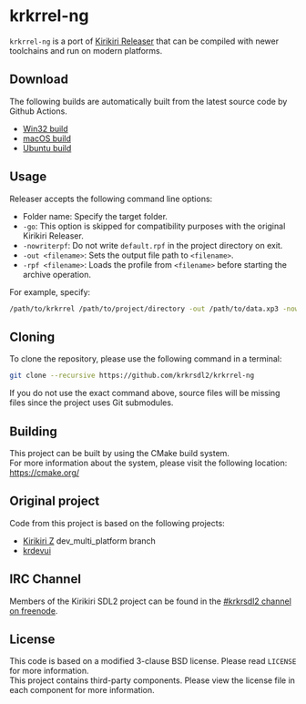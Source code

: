 # krkrrel-ng

`krkrrel-ng` is a port of [Kirikiri Releaser](https://krkrz.github.io/krkr2doc/kr2doc/contents/Releaser.html) that can be compiled with newer toolchains and run on modern platforms.  

## Download

The following builds are automatically built from the latest source code by Github Actions.  

* [Win32 build](https://github.com/krkrsdl2/krkrrel-ng/releases/download/latest/krkrrel-win32.zip)
* [macOS build](https://github.com/krkrsdl2/krkrrel-ng/releases/download/latest/krkrrel-macos.zip)
* [Ubuntu build](https://github.com/krkrsdl2/krkrrel-ng/releases/download/latest/krkrrel-ubuntu.zip)

## Usage

Releaser accepts the following command line options:

* Folder name: Specify the target folder.
* `-go`: This option is skipped for compatibility purposes with the original Kirikiri Releaser.
* `-nowriterpf`: Do not write `default.rpf` in the project directory on exit.
* `-out <filename>`: Sets the output file path to `<filename>`.
* `-rpf <filename>`: Loads the profile from `<filename>` before starting the archive operation.

For example, specify:
```bash
/path/to/krkrrel /path/to/project/directory -out /path/to/data.xp3 -nowriterpf -go
```

## Cloning

To clone the repository, please use the following command in a terminal:

```bash
git clone --recursive https://github.com/krkrsdl2/krkrrel-ng
```
If you do not use the exact command above, source files will be missing files since the project uses Git submodules.

## Building

This project can be built by using the CMake build system.  
For more information about the system, please visit the following location: https://cmake.org/  

## Original project

Code from this project is based on the following projects:
* [Kirikiri Z](https://github.com/krkrz/krkrz) dev_multi_platform branch
* [krdevui](https://github.com/krkrz/krdevui)

## IRC Channel

Members of the Kirikiri SDL2 project can be found in the [#krkrsdl2 channel on freenode](https://webchat.freenode.net/?channel=#krkrsdl2).

## License

This code is based on a modified 3-clause BSD license. Please read `LICENSE` for more information.  
This project contains third-party components. Please view the license file in each component for more information.
